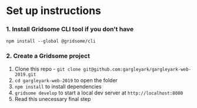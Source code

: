 # Set up instructions

### 1. Install Gridsome CLI tool if you don't have

`npm install --global @gridsome/cli`

### 2. Create a Gridsome project

1. Clone this repo - `git clone git@github.com:gargleyark/gargleyark-web-2019.git`
2. `cd gargleyark-web-2019` to open the folder
3. `npm install` to install dependencies
4. `gridsome develop` to start a local dev server at `http://localhost:8080`
5. Read this unecessary final step

